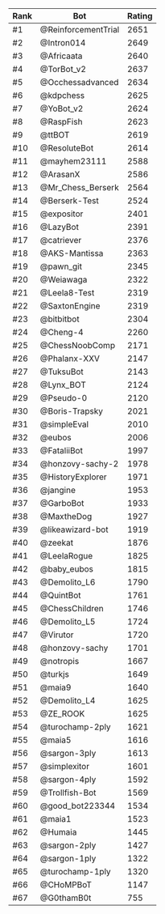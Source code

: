 Rank|Bot|Rating
---|---|---
#1|@ReinforcementTrial|2651
#2|@Intron014|2649
#3|@Africaata|2640
#4|@TorBot_v2|2637
#5|@Occhessadvanced|2634
#6|@kdpchess|2625
#7|@YoBot_v2|2624
#8|@RaspFish|2623
#9|@ttBOT|2619
#10|@ResoluteBot|2614
#11|@mayhem23111|2588
#12|@ArasanX|2586
#13|@Mr_Chess_Berserk|2564
#14|@Berserk-Test|2524
#15|@expositor|2401
#16|@LazyBot|2391
#17|@catriever|2376
#18|@AKS-Mantissa|2363
#19|@pawn_git|2345
#20|@Weiawaga|2322
#21|@Leela8-Test|2319
#22|@SaxtonEngine|2319
#23|@bitbitbot|2304
#24|@Cheng-4|2260
#25|@ChessNoobComp|2171
#26|@Phalanx-XXV|2147
#27|@TuksuBot|2143
#28|@Lynx_BOT|2124
#29|@Pseudo-0|2120
#30|@Boris-Trapsky|2021
#31|@simpleEval|2010
#32|@eubos|2006
#33|@FataliiBot|1997
#34|@honzovy-sachy-2|1978
#35|@HistoryExplorer|1971
#36|@jangine|1953
#37|@GarboBot|1933
#38|@MaxtheDog|1927
#39|@likeawizard-bot|1919
#40|@zeekat|1876
#41|@LeelaRogue|1825
#42|@baby_eubos|1815
#43|@Demolito_L6|1790
#44|@QuintBot|1761
#45|@ChessChildren|1746
#46|@Demolito_L5|1724
#47|@Virutor|1720
#48|@honzovy-sachy|1701
#49|@notropis|1667
#50|@turkjs|1649
#51|@maia9|1640
#52|@Demolito_L4|1625
#53|@ZE_ROOK|1625
#54|@turochamp-2ply|1621
#55|@maia5|1616
#56|@sargon-3ply|1613
#57|@simplexitor|1601
#58|@sargon-4ply|1592
#59|@Trollfish-Bot|1569
#60|@good_bot223344|1534
#61|@maia1|1523
#62|@Humaia|1445
#63|@sargon-2ply|1427
#64|@sargon-1ply|1322
#65|@turochamp-1ply|1320
#66|@CHoMPBoT|1147
#67|@G0thamB0t|755
